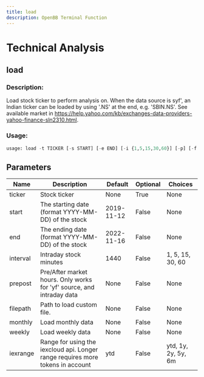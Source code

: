 ```yaml
---
title: load
description: OpenBB Terminal Function
---
```


# Technical Analysis

## load

### Description: 

Load stock ticker to perform analysis on. When the data source is syf', an Indian ticker can be loaded by using '.NS' at the end, e.g. 'SBIN.NS'. See available market in https://help.yahoo.com/kb/exchanges-data-providers-yahoo-finance-sln2310.html.

### Usage: 
```python
usage: load -t TICKER [-s START] [-e END] [-i {1,5,15,30,60}] [-p] [-f FILEPATH] [-m] [-w] [-r {ytd,1y,2y,5y,6m}]
```

## Parameters

| Name | Description | Default | Optional | Choices |
| ---- | ----------- | ------- | -------- | ------- |
| ticker | Stock ticker | None | True | None |
| start | The starting date (format YYYY-MM-DD) of the stock | 2019-11-12 | False | None |
| end | The ending date (format YYYY-MM-DD) of the stock | 2022-11-16 | False | None |
| interval | Intraday stock minutes | 1440 | False | 1, 5, 15, 30, 60 |
| prepost | Pre/After market hours. Only works for 'yf' source, and intraday data | None | False | None |
| filepath | Path to load custom file. | None | False | None |
| monthly | Load monthly data | None | False | None |
| weekly | Load weekly data | None | False | None |
| iexrange | Range for using the iexcloud api. Longer range requires more tokens in account | ytd | False | ytd, 1y, 2y, 5y, 6m |


